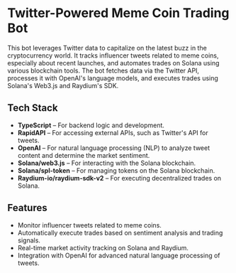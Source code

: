 # Twitter-Powered Meme Coin Trading Bot

This bot leverages Twitter data to capitalize on the latest buzz in the cryptocurrency world. It tracks influencer tweets related to meme coins, especially about recent launches, and automates trades on Solana using various blockchain tools. The bot fetches data via the Twitter API, processes it with OpenAI's language models, and executes trades using Solana's Web3.js and Raydium's SDK.

## Tech Stack

- **TypeScript** – For backend logic and development.
- **RapidAPI** – For accessing external APIs, such as Twitter's API for tweets.
- **OpenAI** – For natural language processing (NLP) to analyze tweet content and determine the market sentiment.
- **Solana/web3.js** – For interacting with the Solana blockchain.
- **Solana/spl-token** – For managing tokens on the Solana blockchain.
- **Raydium-io/raydium-sdk-v2** – For executing decentralized trades on Solana.

## Features

- Monitor influencer tweets related to meme coins.
- Automatically execute trades based on sentiment analysis and trading signals.
- Real-time market activity tracking on Solana and Raydium.
- Integration with OpenAI for advanced natural language processing of tweets.
